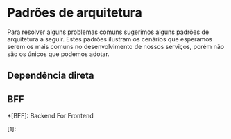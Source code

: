 # Padrões de arquitetura

Para resolver alguns problemas comuns sugerimos alguns padrões de arquitetura a seguir. Estes padrões ilustram os cenários que esperamos serem os mais comuns no desenvolvimento de nossos serviços, porém não são os únicos que podemos adotar.

## Dependência direta


## BFF



*[BFF]: Backend For Frontend

[1]: 